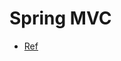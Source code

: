 # Spring MVC

* [Ref](http://docs.spring.io/spring/docs/current/spring-framework-reference/htmlsingle/#mvc)

